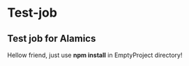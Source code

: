 # Test-job
## Test job for **Alamics**
Hellow friend, just use **npm install** in EmptyProject directory!
